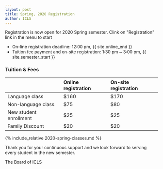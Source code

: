 ```yaml
---
layout: post
title: Spring, 2020 Registration
author: ICLS
---
```


Registration is now open for 2020 Spring semester. Clink on "Registration" link in the menu to start
* On-line registration deadline: 12:00 pm, {{ site.online_end }}
* Tuition fee payment and on-site registration: 1:30 pm ~ 3:00 pm, {{ site.semester_start }}

###  Tuition & Fees

|              | Online registration        | On-site registration |
|:-------------|:------------------|:------|
| Language class | $160  | $170  |
| Non-language class | $75    | $80  |
| New student enrollment | $25      | $25   |
| Family Discount           | $20 | $20  |


{% include_relative 2020-spring-classes.md %}
 

Thank you for your continuous support and we look forward to serving every student in the new semester.
 
The Board of ICLS




